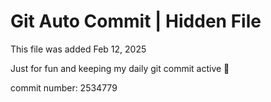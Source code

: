# Git Auto Commit | Hidden File

This file was added Feb 12, 2025

Just for fun and keeping my daily git commit active 🤪

commit number: 2534779
